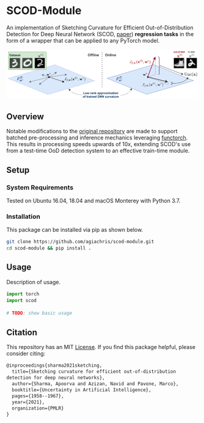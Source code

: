 # SCOD-Module
An implementation of Sketching Curvature for Efficient Out-of-Distribution Detection for Deep Neural Network (SCOD, [paper](https://arxiv.org/abs/2102.12567)) **regression tasks** in the form of a wrapper that can be applied to any PyTorch model.

![Figure](figures/scod_figure.png)


## Overview
Notable modifications to the [original repository](https://github.com/StanfordASL/SCOD) are made to support batched pre-processing and inference mechanics leveraging [functorch](https://pytorch.org/functorch/stable/). 
This results in processing speeds upwards of 10x, extending SCOD's use from a test-time OoD detection system to an effective train-time module.


## Setup

### System Requirements
Tested on Ubuntu 16.04, 18.04 and macOS Monterey with Python 3.7.

### Installation
This package can be installed via pip as shown below.

```bash
git clone https://github.com/agiachris/scod-module.git
cd scod-module && pip install .
```


## Usage
Description of usage.
```python 
import torch
import scod

# TODO: show basic usage
``` 


## Citation
This repository has an MIT [License](https://github.com/agiachris/scod-regression/blob/main/LICENSE). If you find this package helpful, please consider citing:
```
@inproceedings{sharma2021sketching,
  title={Sketching curvature for efficient out-of-distribution detection for deep neural networks},
  author={Sharma, Apoorva and Azizan, Navid and Pavone, Marco},
  booktitle={Uncertainty in Artificial Intelligence},
  pages={1958--1967},
  year={2021},
  organization={PMLR}
}
```
